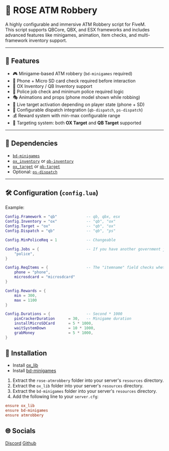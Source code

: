 # 🏦 ROSE ATM Robbery

A highly configurable and immersive ATM Robbery script for FiveM.  
This script supports QBCore, QBX, and ESX frameworks and includes advanced features like minigames, animation, item checks, and multi-framework inventory support.

---

## 🔧 Features

- 🎮 Minigame-based ATM robbery (`bd-minigames` required)
- 📱 Phone + Micro SD card check required before interaction
- 🧩 OX Inventory / QB Inventory support
- 🧠 Police job check and minimum police required logic
- 🎭 Animations and props (phone model shown while robbing)
- 🔁 Live target activation depending on player state (phone + SD)
- 🔧 Configurable dispatch integration (`qb-dispatch`, `ps-dispatch`)
- 💰 Reward system with min-max configurable range
- 🎯 Targeting system: both **OX Target** and **QB Target** supported

---

## 📂 Dependencies

- [`bd-minigames`](https://github.com/kristiyanpts/bd-minigames)
- [`ox_inventory`](https://github.com/overextended/ox_inventory) or [`qb-inventory`](https://github.com/qbcore-framework/qb-inventory)
- [`ox_target`](https://github.com/overextended/ox_target) or [`qb-target`](https://github.com/qbcore-framework/qb-target)
- Optional: [`ps-dispatch`](https://github.com/Project-Sloth/ps-dispatch)

---

## 🛠️ Configuration (`config.lua`)

Example:
```lua
Config.Framework = "qb"             -- qb, qbx, esx
Config.Inventory = "ox"             -- "qb", "ox"
Config.Target = "ox"                -- "qb", "ox"
Config.Dispatch = "qb"              -- "qb", "ps"

Config.MinPoliceReq = 1             -- Changeable

Config.Jobs = {                     -- If you have another government job, you add here
    "police",
}

Config.ReqItems = {                 -- The "itemname" field checks whether such an item exists in the selected inventory(Config.Inventory).
    phone = "phone",
    microsdcard = "microsdcard"
}

Config.Rewards = {
    min = 300,
    max = 1100
}

Config.Durations = {                -- Second * 1000
    pinCrackerDuration      = 30,   -- Minigame duration
    installMicroSDCard      = 5 * 1000,
    waitSystemDown          = 10 * 1000,
    grabMoney               = 5 * 1000,
}
```

## 🚀 Installation

- Install [ox_lib](https://github.com/overextended/ox_lib)
- Install [bd-minigames](https://github.com/kristiyanpts/bd-minigames)

1. Extract the `rose-atmrobbery` folder into your server's `resources` directory.
2. Extract the `ox_lib` folder into your server's `resources` directory.
3. Extract the `bd-minigames` folder into your server's `resources` directory.
4. Add the following line to your `server.cfg`:

```cfg
ensure ox_lib
ensure bd-minigames
ensure atmrobbery
```

## 🌐 Socials

[Discord](https://discord.gg/UY8Z3fRFZ5)
[Github](https://github.com/Loreose)
